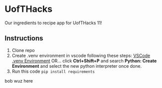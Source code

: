 # UofTHacks
Our ingredients to recipe app for UofTHacks 11!

## Instructions
1. Clone repo
2. Create .venv environment in vscode following these steps: [VSCode .venv Environment](https://code.visualstudio.com/docs/python/environments) OR... click **Ctrl+Shift+P** and search **Python: Create Environment** and select the new python interpreter once done.
3. Run this code ```pip install requirements```

bob wuz here

